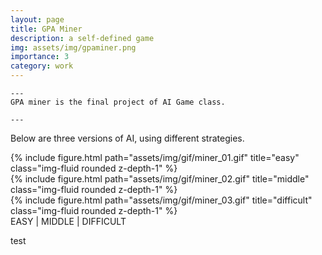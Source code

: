 ```yaml
---
layout: page
title: GPA Miner
description: a self-defined game
img: assets/img/gpaminer.png
importance: 3
category: work
---
```



    ---
    GPA miner is the final project of AI Game class.
    
    ---

Below are three versions of AI, using different strategies.
<div class="row">
    <div class="col-sm mt-3 mt-md-0">
        {% include figure.html path="assets/img/gif/miner_01.gif" title="easy" class="img-fluid rounded z-depth-1" %}
    </div>
    <div class="col-sm mt-3 mt-md-0">
        {% include figure.html path="assets/img/gif/miner_02.gif" title="middle" class="img-fluid rounded z-depth-1" %}
    </div>
    <div class="col-sm mt-3 mt-md-0">
        {% include figure.html path="assets/img/gif/miner_03.gif" title="difficult" class="img-fluid rounded z-depth-1" %}
    </div>
</div>
<div class="caption">
    EASY | MIDDLE | DIFFICULT
</div>

test